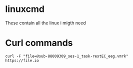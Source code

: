 # linuxcmd
These contain all the linux i migth need

# Curl commands 
``curl -F "file=@sub-88009309_ses-1_task-restEC_eeg.vmrk" https://file.io``

